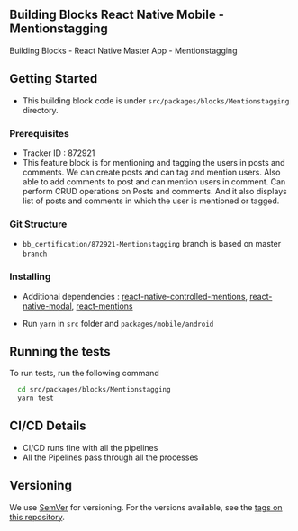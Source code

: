 ## Building Blocks React Native Mobile -  Mentionstagging

Building Blocks - React Native Master App - Mentionstagging

## Getting Started

- This building block code is under `src/packages/blocks/Mentionstagging` directory.


### Prerequisites

- Tracker ID : 872921
- This feature block is for mentioning and tagging the users in posts and comments. We can create posts and can tag and mention users. Also able to add comments to post and can mention users in comment. Can perform CRUD operations on Posts and comments. And it also displays list of posts and comments in which the user is mentioned or tagged.


### Git Structure

- `bb_certification/872921-Mentionstagging` branch is based on master `branch`


### Installing

- Additional dependencies : [react-native-controlled-mentions](https://www.npmjs.com/package/react-native-controlled-mentions),
[react-native-modal](https://www.npmjs.com/package/react-native-modal),
[react-mentions](https://www.npmjs.com/package/@types/react-mentions)

- Run `yarn` in `src` folder and `packages/mobile/android`

## Running the tests

To run tests, run the following command

```bash
  cd src/packages/blocks/Mentionstagging
  yarn test
```

## CI/CD Details

- CI/CD runs fine with all the pipelines
- All the Pipelines pass through all the processes

## Versioning

We use [SemVer](http://semver.org/) for versioning. For the versions available, see the [tags on this repository](https://github.com/your/project/tags).